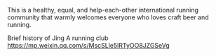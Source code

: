 This is a healthy, equal, and help-each-other international running community that warmly welcomes everyone who loves craft beer and running.

Brief history of Jing A running club
https://mp.weixin.qq.com/s/MscSLle5lRTyOO8JZGSeVg

